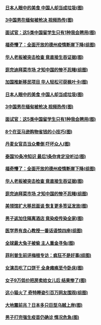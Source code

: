 #### [日本人眼中的美食 中国人却当成垃圾(图)](../pages/p3/968857.md) 
#### [3中国男在缅甸被枪决 视频热传(图)](../pages/p3/968902.md) 
#### [面试官：这5类中国留学生只有1种我会聘用(图)](../pages/p3/968784.md) 
#### [福奇懵了：全面开放的德州疫情断崖下降(组图)](../pages/p3/968779.md) 
#### [华人老板被突击检查 竟直接生吞证据(图)](../pages/p3/968762.md) 
#### [逛完迪拜菜市场 才知中国的惨不忍睹(组图)](../pages/p3/968739.md) 
#### [加国推新移民项目 华人轻松可获枫叶卡(图)](../pages/p3/968948.md) 
#### [日本人眼中的美食 中国人却当成垃圾(图)](../pages/p3/968857.md) 
#### [3中国男在缅甸被枪决 视频热传(图)](../pages/p3/968902.md) 
#### [面试官：这5类中国留学生只有1种我会聘用(图)](../pages/p3/968784.md) 
#### [8个在亚马逊购物省钱的小技巧(图)](../pages/p3/968891.md) 
#### [丹麦女官员当众晕倒 吓坏众人(图)](../pages/p3/968886.md) 
#### [泰国10条冷知识 最后1条你肯定没听过(图)](../pages/p3/968846.md) 
#### [福奇懵了：全面开放的德州疫情断崖下降(组图)](../pages/p3/968779.md) 
#### [华人老板被突击检查 竟直接生吞证据(图)](../pages/p3/968762.md) 
#### [逛完迪拜菜市场 才知中国的惨不忍睹(组图)](../pages/p3/968739.md) 
#### [美领馆扩大移民面谈 恢复更多签证发放(图)](../pages/p3/968732.md) 
#### [男子返加住隔离酒店 竟染疫传染全家(图)](../pages/p3/968705.md) 
#### [医学界有良心教授一番话语惊四座(组图)](../pages/p3/968538.md) 
#### [全球最大兔子被偷 主人重金寻兔(图)](../pages/p3/968679.md) 
#### [菲利普生前评梅根专访：疯狂不是好事(组图)](../pages/p3/968659.md) 
#### [女演员吃了口饼干 全身瘫痪至今卧床(图)](../pages/p3/968656.md) 
#### [女子9万低价把房卖给女儿后 结果惨了(图)](../pages/p3/968642.md) 
#### [这小猫火了 奇特睡姿引百万网友围观(组图)](../pages/p3/968637.md) 
#### [大地震前兆？日本多只巨型乌贼上岸(图)](../pages/p3/968561.md) 
#### [男子打完强生疫苗仍确诊 情况危急(图)](../pages/p3/968553.md) 

